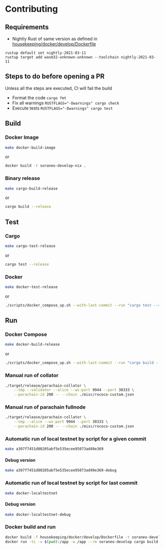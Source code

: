 # Contributing

## Requirements
* Nightly Rust of same version as defined in [housekeeping/docker/develop/Dockerfile](housekeeping/docker/develop/Dockerfile)
 ```
 rustup default set nightly-2021-03-11
 rustup target add wasm32-unknown-unknown --toolchain nightly-2021-03-11
 ```

## Steps to do before opening a PR
Unless all the steps are executed, CI will fail the build
* Format the code `cargo fmt`
* Fix all warnings `RUSTFLAGS="-Dwarnings" cargo check`
* Execute tests `RUSTFLAGS="-Dwarnings" cargo test`

## Build

### Docker Image

```bash
make docker-build-image
```

or

```bash
docker build -t soraneo-develop-nix .
```

### Binary release

```bash
make cargo-build-release
```

or

```bash
cargo build --release
```

## Test

### Cargo

```bash
make cargo-test-release
```

or

```bash
cargo test --release
```

### Docker

```bash
make docker-test-release
```

or

```bash
./scripts/docker_compose_up.sh --with-last-commit --run "cargo test --release"
```

## Run

### Docker Compose

```bash
make docker-build-release
```

or

```bash
./scripts/docker_compose_up.sh --with-last-commit --run "cargo build --release"
```

### Manual run of collator

```bash
./target/release/parachain-collator \
    --tmp --validator --alice --ws-port 9944 --port 30333 \
    --parachain-id 200 -- --chain ./misc/rococo-custom.json
```

### Manual run of parachain fullnode

```bash
./target/release/parachain-collator \
    --tmp --alice --ws-port 9944 --port 30333 \
    --parachain-id 200 -- --chain ./misc/rococo-custom.json
```

### Automatic run of local testnet by script for a given commit

```bash
make a397f7451d80205abf5e535ecee95073ad49e369
```

#### Debug version

```bash
make a397f7451d80205abf5e535ecee95073ad49e369-debug
```

### Automatic run of local testnet by script for last commit

```bash
make docker-localtestnet
```

#### Debug version

```bash
make docker-localtestnet-debug
```

### Docker build and run

```bash
docker build -f housekeeping/docker/develop/Dockerfile -t soraneo-develop .
docker run -ti -v $(pwd):/app -w /app --rm soraneo-develop cargo build --release
```
